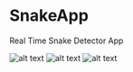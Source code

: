 # SnakeApp

Real Time Snake Detector App

![alt text](https://github.com/[fieldsierra]/[snakeApp]/blob/[main]/screenshot1.png?raw=true)
![alt text](https://github.com/[fieldsierra]/[snakeApp]/blob/[main]/screenshot2.png?raw=true)
![alt text](https://github.com/[fieldsierra]/[snakeApp]/blob/[main]/screenshot3.png?raw=true)
